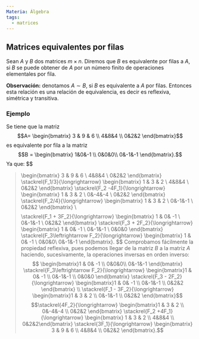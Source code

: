 ```yaml
---
Materia: Álgebra
tags:
  - matrices
---
```

## Matrices equivalentes por filas
Sean $A$ y $B$ dos matrices $m \times n$. Diremos que $B$ es equivalente por filas a $A$, si $B$ se puede obtener de $A$ por un número finito de operaciones elementales por fila. 

**Observación:** denotamos $A \sim B$, si $B$ es equivalente a $A$ por filas. Entonces esta relación es una relación de equivalencia, es decir es reflexiva, simétrica y transitiva. 

### Ejemplo
Se tiene que la matriz $$A= 	\begin{bmatrix} 3 & 9 & 6 \\ 4&8&4 \\ 0&2&2 \end{bmatrix}$$ es equivalente por fila a la matriz $$B = \begin{bmatrix} 1&0&-1 \\ 0&0&0\\  0&-1&-1 \end{bmatrix}.$$ Ya que: 
$$
>\begin{bmatrix}
3 & 9 & 6 \\ 4&8&4 \\ 0&2&2
\end{bmatrix} \stackrel{F_1/3}{\longrightarrow}
\begin{bmatrix}
1 & 3 & 2 \\ 4&8&4 \\ 0&2&2
\end{bmatrix} \stackrel{F_2 -4F_1}{\longrightarrow}
\begin{bmatrix} 1 & 3 & 2 \\ 0&-4&-4 \\ 0&2&2 \end{bmatrix}  
\stackrel{F_2/4}{\longrightarrow}  \begin{bmatrix} 1 & 3 & 2 \\ 0&-1&-1 \\ 0&2&2  \end{bmatrix} \\
> $$
$$
> \stackrel{F_1 + 3F_2}{\longrightarrow} \begin{bmatrix}
1 & 0& -1 \\ 0&-1&-1 \\ 0&2&2 \end{bmatrix} \stackrel{F_3 + 2F_2}{\longrightarrow} \begin{bmatrix} 1 & 0& -1 \\ 0&-1&-1 \\ 0&0&0 \end{bmatrix} \stackrel{F_3\leftrightarrow F_2}{\longrightarrow}  \begin{bmatrix} 1 & 0& -1 \\ 0&0&0\\  0&-1&-1 \end{bmatrix}.
> $$
Comprobamos fácilmente la propiedad reflexiva, pues podemos llegar de la matriz $B$ a la matriz $A$ haciendo, sucesivamente, la operaciones inversas en orden inverso:
$$
> \begin{bmatrix}1 & 0& -1 \\ 0&0&0\\  0&-1&-1 \end{bmatrix}
\stackrel{F_3\leftrightarrow F_2}{\longrightarrow} \begin{bmatrix}1 & 0& -1 \\ 0&-1&-1 \\ 0&0&0 \end{bmatrix} \stackrel{F_3 - 2F_2}{\longrightarrow} \begin{bmatrix}1 & 0& -1 \\ 0&-1&-1 \\ 0&2&2 \end{bmatrix} \\ \stackrel{F_1 - 3F_2}{\longrightarrow} \begin{bmatrix}1 & 3 & 2 \\ 0&-1&-1 \\ 0&2&2 \end{bmatrix}$$
$$\stackrel{4F_2}{\longrightarrow} \begin{bmatrix}1 & 3 & 2 \\ 0&-4&-4 \\ 0&2&2 \end{bmatrix} \stackrel{F_2 +4F_1}{\longrightarrow} \begin{bmatrix} 1 & 3 & 2 \\ 4&8&4 \\ 0&2&2\end{bmatrix} \stackrel{3F_1}{\longrightarrow} \begin{bmatrix} 3 & 9 & 6 \\ 4&8&4 \\ 0&2&2 \end{bmatrix}.$$

